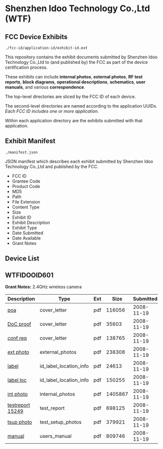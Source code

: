 # Shenzhen Idoo Technology Co.,Ltd (WTF)
## FCC Device Exhibits

```
./fcc-id/application-id/exhibit-id.ext
```

This repository contains the exhibit documents submitted by Shenzhen Idoo Technology Co.,Ltd to (and published by) the FCC as part of the device certification process.

These exhibits can include **internal photos**, **external photos**, **RF test reports**, **block diagrams**, **operational descriptions**, **schematics**, **user manuals**, and various **correspondence**.

The top-level directories are sliced by the FCC ID of each device.

The second-level directories are named according to the application UUIDs. *Each FCC ID includes one or more application.*

Within each application directory are the exhibits submitted with that application. 

## Exhibit Manifest

```
./manifest.json
```

JSON manifest which describes each exhibit submitted by Shenzhen Idoo Technology Co.,Ltd and published by the FCC.

- FCC ID
- Grantee Code
- Product Code
- MD5
- Path
- File Extension
- Content Type
- Size
- Exhibit ID
- Exhibit Description
- Exhibit Type
- Date Submitted
- Date Available
- Grant Notes

## Device List
## WTFIDOOID601
**Grant Notes:** 2.4GHz wireless camera

| Description | Type | Ext | Size | Submitted | Available |
| ----------- | ---- | --- | ---- | --------- | --------- |
| [poa](WTFIDOOID601/5a8c65254e3a6f6221d88007137d3d02/1032252.pdf) | cover_letter | pdf | 116056 | 2008-11-19 | 2008-11-20 |
| [DoC proof](WTFIDOOID601/5a8c65254e3a6f6221d88007137d3d02/1032253.pdf) | cover_letter | pdf | 35603 | 2008-11-19 | 2008-11-20 |
| [conf req](WTFIDOOID601/5a8c65254e3a6f6221d88007137d3d02/1032254.pdf) | cover_letter | pdf | 138765 | 2008-11-19 | 2008-11-20 |
| [ext photo](WTFIDOOID601/5a8c65254e3a6f6221d88007137d3d02/1032255.pdf) | external_photos | pdf | 238308 | 2008-11-19 | 2008-11-20 |
| [label](WTFIDOOID601/5a8c65254e3a6f6221d88007137d3d02/1032257.pdf) | id_label_location_info | pdf | 24613 | 2008-11-19 | 2008-11-20 |
| [label loc](WTFIDOOID601/5a8c65254e3a6f6221d88007137d3d02/1032258.pdf) | id_label_location_info | pdf | 150255 | 2008-11-19 | 2008-11-20 |
| [int photo](WTFIDOOID601/5a8c65254e3a6f6221d88007137d3d02/1032256.pdf) | internal_photos | pdf | 1405867 | 2008-11-19 | 2008-11-20 |
| [testreport 15249](WTFIDOOID601/5a8c65254e3a6f6221d88007137d3d02/1032259.pdf) | test_report | pdf | 698125 | 2008-11-19 | 2008-11-20 |
| [tsup photo](WTFIDOOID601/5a8c65254e3a6f6221d88007137d3d02/1032260.pdf) | test_setup_photos | pdf | 379921 | 2008-11-19 | 2008-11-20 |
| [manual](WTFIDOOID601/5a8c65254e3a6f6221d88007137d3d02/1032261.pdf) | users_manual | pdf | 809746 | 2008-11-19 | 2008-11-20 |

